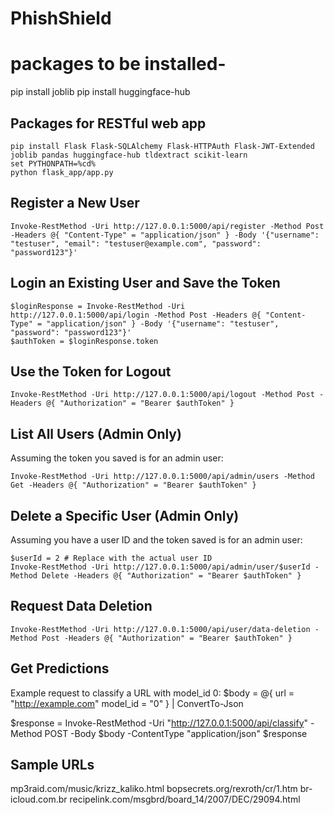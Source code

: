 # PhishShield

# packages to be installed-
pip install joblib
pip install huggingface-hub

## Packages for RESTful web app
```
pip install Flask Flask-SQLAlchemy Flask-HTTPAuth Flask-JWT-Extended joblib pandas huggingface-hub tldextract scikit-learn
set PYTHONPATH=%cd%
python flask_app/app.py
```

## Register a New User
```
Invoke-RestMethod -Uri http://127.0.0.1:5000/api/register -Method Post -Headers @{ "Content-Type" = "application/json" } -Body '{"username": "testuser", "email": "testuser@example.com", "password": "password123"}'
```

## Login an Existing User and Save the Token
```
$loginResponse = Invoke-RestMethod -Uri http://127.0.0.1:5000/api/login -Method Post -Headers @{ "Content-Type" = "application/json" } -Body '{"username": "testuser", "password": "password123"}'
$authToken = $loginResponse.token
```

## Use the Token for Logout
```
Invoke-RestMethod -Uri http://127.0.0.1:5000/api/logout -Method Post -Headers @{ "Authorization" = "Bearer $authToken" }
```

## List All Users (Admin Only)
Assuming the token you saved is for an admin user:
```
Invoke-RestMethod -Uri http://127.0.0.1:5000/api/admin/users -Method Get -Headers @{ "Authorization" = "Bearer $authToken" }
```

## Delete a Specific User (Admin Only)
Assuming you have a user ID and the token saved is for an admin user:
```
$userId = 2 # Replace with the actual user ID
Invoke-RestMethod -Uri http://127.0.0.1:5000/api/admin/user/$userId -Method Delete -Headers @{ "Authorization" = "Bearer $authToken" }
```

## Request Data Deletion
```
Invoke-RestMethod -Uri http://127.0.0.1:5000/api/user/data-deletion -Method Post -Headers @{ "Authorization" = "Bearer $authToken" }
```

## Get Predictions
Example request to classify a URL with model_id 0:
$body = @{
    url = "http://example.com"
    model_id = "0"
} | ConvertTo-Json

$response = Invoke-RestMethod -Uri "http://127.0.0.1:5000/api/classify" -Method POST -Body $body -ContentType "application/json"
$response

## Sample URLs
mp3raid.com/music/krizz_kaliko.html
bopsecrets.org/rexroth/cr/1.htm	
br-icloud.com.br
recipelink.com/msgbrd/board_14/2007/DEC/29094.html
